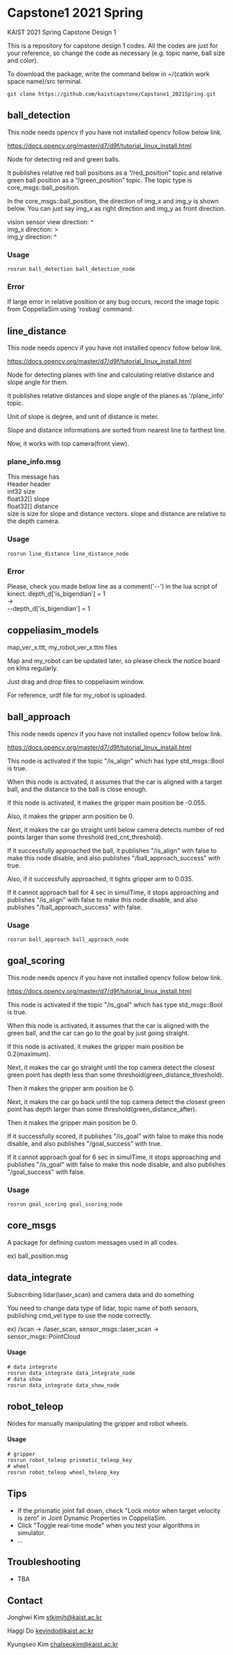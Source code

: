# Capstone1 2021 Spring

KAIST 2021 Spring Capstone Design 1

This is a repository for capstone design 1 codes. All the codes are just for your reference, so change the code as necessary (e.g. topic name, ball size and color).

To download the package, write the command below in ~/(catkin work space name)/src terminal.
```console
git clone https://github.com/kaistcapstone/Capstone1_2021Spring.git
```


## ball_detection

This node needs opencv if you have not installed opencv follow below link.

https://docs.opencv.org/master/d7/d9f/tutorial_linux_install.html

Node for detecting red and green balls.

It publishes relative red ball positions as a “/red_position” topic and relative green ball position as a “/green_position” topic.
The topic type is core_msgs::ball_position.

In the core_msgs::ball_position, the direction of img_x and img_y is shown below. You can just say img_x as right direction and img_y as front direction.

vision sensor view direction: ^  
img_x direction: >  
img_y direction: ^  


### Usage

```console
rosrun ball_detection ball_detection_node
```

### Error
If large error in relative position or any bug occurs, record the image topic from CoppeliaSim using 'rosbag' command.

## line_distance

This node needs opencv if you have not installed opencv follow below link.

https://docs.opencv.org/master/d7/d9f/tutorial_linux_install.html

Node for detecting planes with line and calculating relative distance and slope angle for them.

It publishes relative distances and slope angle of the planes as '/plane_info' topic.

Unit of slope is degree, and unit of distance is meter.

Slope and distance informations are sorted from nearest line to farthest line.

Now, it works with top camera(front view).

### plane_info.msg
This message has  
Header header  
int32 size  
float32[] slope  
float32[] distance  
size is size for slope and distance vectors.
slope and distance are relative to the depth camera.

### Usage

```console
rosrun line_distance line_distance_node
```

### Error
Please, check you made below line as a comment('--') in the lua script of kinect.
depth_d['is_bigendian'] = 1  
->  
--depth_d['is_bigendian'] = 1  

## coppeliasim_models

map_ver_x.ttt, my_robot_ver_x.ttm files

Map and my_robot can be updated later, so please check the notice board on klms regularly.

Just drag and drop files to coppeliasim window.

For reference, urdf file for my_robot is uploaded.


## ball_approach

This node needs opencv if you have not installed opencv follow below link.

https://docs.opencv.org/master/d7/d9f/tutorial_linux_install.html

This node is activated if the topic "/is_align" which has type std_msgs::Bool is true.

When this node is activated, it assumes that the car is aligned with a target ball, and the distance to the ball is close enough.

If this node is activated, it makes the gripper main position be -0.055.

Also, it makes the gripper arm position be 0.

Next, it makes the car go straight until below camera detects number of red points larger than some threshold (red_cnt_threshold).

If it successfully approached the ball, it publishes "/is_align" with false to make this node disable, and also publishes "/ball_approach_success" with true.

Also, if it successfully approached, it tights gripper arm to 0.035.

If it cannot approach ball for 4 sec in simulTime, it stops approaching and publishes "/is_align" with false to make this node disable, and also publishes "/ball_approach_success" with false.

### Usage

```console
rosrun ball_approach ball_approach_node
```


## goal_scoring

This node needs opencv if you have not installed opencv follow below link.

https://docs.opencv.org/master/d7/d9f/tutorial_linux_install.html

This node is activated if the topic "/is_goal" which has type std_msgs::Bool is true.

When this node is activated, it assumes that the car is aligned with the green ball, and the car can go to the goal by just going straight.

If this node is activated, it makes the gripper main position be 0.2(maximum).

Next, it makes the car go straight until the top camera detect the closest green point has depth less than some threshold(green_distance_threshold).

Then it makes the gripper arm position be 0.

Next, it makes the car go back until the top camera detect the closest green point has depth larger than some threshold(green_distance_after).

Then it makes the gripper main position be 0.

If it successfully scored, it publishes "/is_goal" with false to make this node disable, and also publishes "/goal_success" with true.

If it cannot approach goal for 6 sec in simulTime, it stops approaching and publishes "/is_goal" with false to make this node disable, and also publishes "/goal_success" with false.

### Usage

```console
rosrun goal_scoring goal_scoring_node
```


## core_msgs

A package for defining custom messages used in all codes.

ex) ball_position.msg



## data_integrate

Subscribing lidar(laser_scan) and camera data and do something

You need to change data type of lidar, topic name of both sensors, publishing cmd_vel type to use the node correctly.

ex) /scan -> /laser_scan, sensor_msgs::laser_scan -> sensor_msgs::PointCloud

#### Usage

```console
# data integrate
rosrun data_integrate data_integrate_node
# data show
rosrun data_integrate data_show_node
```



## robot_teleop

Nodes for manually manipulating the gripper and robot wheels.

#### Usage

```console
# gripper
rosrun robot_teleop prismatic_teleop_key
# wheel
rosrun robot_teleop wheel_teleop_key
```



## Tips

- If the prismatic joint fall down, check "Lock motor when target velocity is zero" in Joint Dynamic Properties in CoppeliaSim.
- Click "Toggle real-time mode" when you test your algorithms in simulator.
- ...



## Troubleshooting

- TBA

  

## Contact

Jonghwi Kim <stkimjh@kaist.ac.kr>

Haggi Do <kevindo@kaist.ac.kr>

Kyungseo Kim <chalseokim@kaist.ac.kr>
